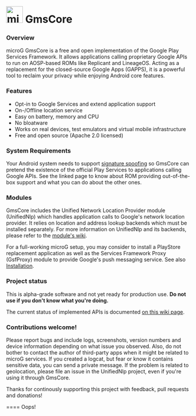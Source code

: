 <img src="http://i.imgur.com/hXY4lcC.png" height="45px" alt="microg logo"/> GmsCore
===

### Overview
microG GmsCore is a free and open implementation of the Google Play Services Framework. It allows applications calling proprietary Google APIs to run on AOSP-based ROMs like Replicant and LineageOS. Acting as a replacement for the closed-source Google Apps (GAPPS), it is a powerful tool to reclaim your privacy while enjoying Android core features.

### Features
- Opt-in to Google Services and extend application support
- On-/Offline location service
- Easy on battery, memory and CPU
- No bloatware
- Works on real devices, test emulators and virtual mobile infrastructure
- Free and open source (Apache 2.0 licensed)

### System Requirements
Your Android system needs to support [signature spoofing](https://github.com/microg/android_packages_apps_GmsCore/wiki/Signature-Spoofing) so GmsCore can pretend the existence of the official Play Services to applications calling Google APIs. See the linked page to know about ROM providing out-of-the-box support and what you can do about the other ones.

### Modules
GmsCore includes the Unified Network Location Provider module (UnifiedNlp) which handles application calls to Google's network location provider. It relies on location and address lookup backends which must be installed separately. For more information on UnifiedNlp and its backends, please refer to the [module's wiki](https://github.com/microg/android_packages_apps_UnifiedNlp/wiki).

For a full-working microG setup, you may consider to install a PlayStore replacement application as well as the Services Framework Proxy (GsfProxy) module to provide Google's push messaging service. See also [Installation](https://github.com/microg/android_packages_apps_GmsCore/wiki/Installation).

### Project status
This is alpha-grade software and not yet ready for production use. __Do not use if you don't know what you're doing.__

The current status of implemented APIs is documented [on this wiki page](https://github.com/microg/android_packages_apps_GmsCore/wiki/Implementation-Status).

### Contributions welcome!
Please report bugs and include logs, screenshots, version numbers and device information depending on what issue you observed. Also, do not bother to contact the author of third-party apps when it might be related to microG services. If you created a logcat, but fear or know it contains sensitive data, you can send a private message. If the problem is related to geolocation, please file an issue in the UnifiedNlp project, even if you're using it through GmsCore.

Thanks for continously supporting this project with feedback, pull requests and donations!

====
Oops!
